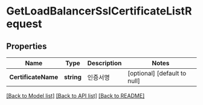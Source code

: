 # GetLoadBalancerSslCertificateListRequest

## Properties
Name | Type | Description | Notes
------------ | ------------- | ------------- | -------------
**CertificateName** | **string** | 인증서명 | [optional] [default to null]

[[Back to Model list]](../README.md#documentation-for-models) [[Back to API list]](../README.md#documentation-for-api-endpoints) [[Back to README]](../README.md)


